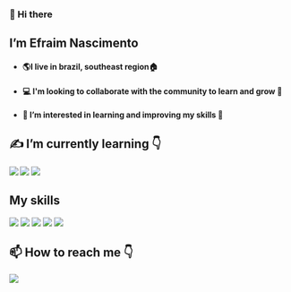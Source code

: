 ### 👋 Hi there
## I’m Efraim Nascimento
- #### :earth_americas:I live in brazil, southeast region:house:
- #### :computer: I'm looking to collaborate with the community to learn and grow :notebook_with_decorative_cover:
- #### 👀 I’m interested in learning and improving my skills 🧠

 ## ✍️ I’m currently learning 👇
 #### <img src="https://img.shields.io/badge/React_Native-20232A?style=for-the-badge&logo=react&logoColor=61DAFB"/>  <img src="https://img.shields.io/badge/React-20232A?style=for-the-badge&logo=react&logoColor=61DAFB"/>  <img src="https://img.shields.io/badge/Node.js-43853D?style=for-the-badge&logo=node-dot-js&logoColor=white"/>

## My skills
<img src="https://img.shields.io/badge/HTML5-E34F26?style=for-the-badge&logo=html5&logoColor=white"/>  <img src="https://img.shields.io/badge/CSS3-1572B6?style=for-the-badge&logo=css3&logoColor=white"/>  <img src="https://img.shields.io/badge/JavaScript-F7DF1E?style=for-the-badge&logo=javascript&logoColor=black"/>
<img src="https://img.shields.io/badge/C%23-239120?style=for-the-badge&logo=c-sharp&logoColor=white"/>  <img src="https://img.shields.io/badge/Java-ED8B00?style=for-the-badge&logo=java&logoColor=white"/>


## 📫 How to reach me 👇
 
<a href="https://www.linkedin.com/in/efraimnascimento/" target="_blank"> 
<img src="https://img.shields.io/badge/LinkedIn-0077B5?style=for-the-badge&logo=linkedin&logoColor=white" /> 


<!--- - 👋 Hi, I’m Efraim Nascimento
- 👀 I’m interested in learning and improving my skills.
- 🌱 I’m currently learning Javascript, ReactJS and Java (Spring Boot).
- 💞️ I'm looking to collaborate with the community to learn and grow...
- 📫 How to reach me: https://www.linkedin.com/in/efraim-nascimento-529000193/ --->

 
<!---
EfraimNascimento/EfraimNascimento is a ✨ special ✨ repository because its `README.md` (this file) appears on your GitHub profile.
You can click the Preview link to take a look at your changes.
--->
